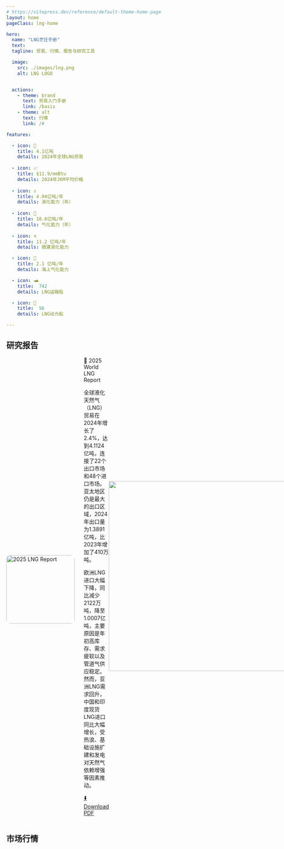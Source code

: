 ```yaml
---
# https://vitepress.dev/reference/default-theme-home-page
layout: home
pageClass: lng-home

hero:
  name: "LNG烹饪手册"
  text: 
  tagline: 贸易、行情、报告与研究工具

  image:
    src: ./images/lng.png
    alt: LNG LOGO


  actions:
    - theme: brand
      text: 贸易入门手册
      link: /basis
    - theme: alt
      text: 行情
      link: /#

features:

  - icon: 🌊
    title: 4.1亿吨
    details: 2024年全球LNG贸易
  
  - icon: 📈
    title: $11.9/mmBtu
    details: 2024年JKM平均价格
  
  - icon: ⚓
    title: 4.94亿吨/年
    details: 液化能力（年）
  
  - icon: 💭
    title: 10.6亿吨/年
    details: 气化能力（年）
  
  - icon: ⚗️
    title: 11.2 亿吨/年
    details: 报建液化能力

  - icon: 💭
    title: 2.1 亿吨/年
    details: 海上气化能力

  - icon: 🛥️
    title:  742
    details: LNG运输船

  - icon: 🚤
    title:  56
    details: LNG动力船

---
```


## 研究报告

<div style="display: flex; align-items: center;">
  <img src="./images/image_202507301502.png" alt="2025 LNG Report" width="180" style="border-radius:10px"/>
  <div style="margin-left: 24px;width:300px">
    <a target="_blank" style="text-decoration:none"
    href="https://www.igu.org/igu-reports/2025-world-lng-report/"> 📑 2025 World LNG Report</a><br>

全球液化天然气（LNG）贸易在2024年增长了2.4%，达到4.1124亿吨，连接了22个出口市场和48个进口市场。亚太地区仍是最大的出口区域，2024年出口量为1.3891亿吨，比2023年增加了410万吨。

欧洲LNG进口大幅下降，同比减少2122万吨，降至1.0007亿吨，主要原因是年初高库存、需求疲软以及管道气供应稳定。然而，亚洲LNG需求回升，中国和印度现货LNG进口同比大幅增长，受热浪、基础设施扩建和发电对天然气依赖增强等因素推动。


<a  target="_blank" href="https://www.datocms-assets.com/146580/1751026179-igu-world-lng-report-2025-hr_dp_c.pdf" sytle="margin-left:auto">⬇️ Download PDF</a>
  </div>
  <div style="margin-left:auto;margin-top:-70px;flex-basis:510px">
  
   <img src="./images/image_202507301509.png" style="width:500px">
  
  </div>
</div>


## 市场行情

